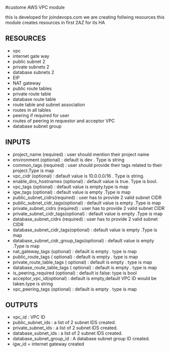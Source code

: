 #custome AWS VPC module

this is developed for joindevops.com
we are creating follwing resources
this module creates resources in first 2AZ for its HA
 ## RESOURCES ##
* vpc
* internet gate way
* public subnet 2
* private subnets 2
* database subnets 2
* EIP
* NAT gateway
* public route tables 
* private route table
* database route table
* route table and subnet association
* routes in all tables
* peering if required for user
* routes of peering in requestor and acceptor VPC
* database subnet group

## INPUTS ##
* project_name (required) : user should mention  their project name
* environment (optional)  : default is dev . Type is string
* common_tags (required) : user should provide their tags related to their project.Type is map
* vpc_cidr (optional) : default value is 10.0.0.0/16 . Type is string.
* enable_dns_hostnames (optional) : default value is true. Type is bool.
* vpc_tags (optional) : default value is empty.type is map
* igw_tags (optional) : default value is empty .Type is map
* public_subnet_cidrs(required) : user has to provide 2 valid subnet CIDR
* public_subnet_cidr_tags(optional) : default value is empty .Type is map
* private_subnet_cidrs (required) : user has to provide 2 valid subnet CIDR
* private_subnet_cidr_tags(optional) : default value is empty .Type is map
* database_subnet_cidrs (required) : user has to provide 2 valid subnet CIDR
* database_subnet_cidr_tags(optional) : default value is empty .Type is map
* database_subnet_cidr_group_tags(optional) : default value is empty .Type is map
* nat_gateway_tags (optional) : default is empty . type is map
* public_route_tags ( optional) : default is empty . type is map
* private_route_table_tags ( optional) : default is empty . type is map
* database_route_table_tags ( optional) : default is empty . type is map
* is_peering_required (optional) : default is false: type is bool
* acceptor_vpc_id(optional) : default is empty,default VPC ID would be taken.type is string
* vpc_peering_tags (optional) : default is empty . type is map

## OUTPUTS ##
 * vpc_id : VPC ID
 * public_subnet_ids : a list of 2 subnet IDS created.
 * private_subnet_ids : a list of 2 subnet IDS created.
 * database_subnet_ids : a list of 2 subnet IDS created.
 * database_subnet_group_id : A database subnet group ID created.
 * igw_id = internet gateway  created
 